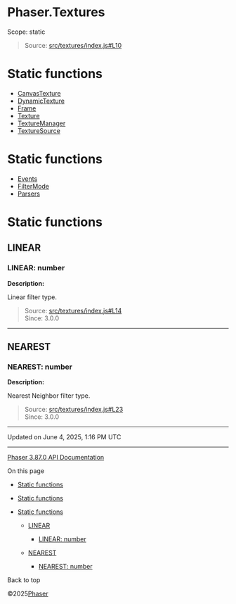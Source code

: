 # Phaser.Textures

Scope:
static

> Source: [src/textures/index.js#L10](https://github.com/phaserjs/phaser/blob/v3.87.0/src/textures/index.js#L10)

# Static functions

* [CanvasTexture](../class/textures-canvastexture.md)
* [DynamicTexture](../class/textures-dynamictexture.md)
* [Frame](../class/textures-frame.md)
* [Texture](../class/textures-texture.md)
* [TextureManager](../class/textures-texturemanager.md)
* [TextureSource](../class/textures-texturesource.md)

# Static functions

* [Events](textures-events.md)
* [FilterMode](textures-filtermode.md)
* [Parsers](textures-parsers.md)

# Static functions

## LINEAR

### LINEAR: number

**Description:**

Linear filter type.

> Source: [src/textures/index.js#L14](https://github.com/phaserjs/phaser/blob/v3.87.0/src/textures/index.js#L14)  
> Since: 3.0.0

---

## NEAREST

### NEAREST: number

**Description:**

Nearest Neighbor filter type.

> Source: [src/textures/index.js#L23](https://github.com/phaserjs/phaser/blob/v3.87.0/src/textures/index.js#L23)  
> Since: 3.0.0

---

Updated on June 4, 2025, 1:16 PM UTC

---

[Phaser 3.87.0 API Documentation](../../index.md)

On this page

* [Static functions](#static-functions)
* [Static functions](#static-functions-1)
* [Static functions](#static-functions-2)

  + [LINEAR](#linear)

    - [LINEAR: number](#linear-number)
  + [NEAREST](#nearest)

    - [NEAREST: number](#nearest-number)

Back to top

©2025[Phaser](https://docs.phaser.io)